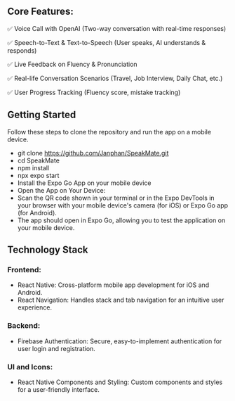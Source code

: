 ## Core Features:

✅ Voice Call with OpenAI (Two-way conversation with real-time responses)

✅ Speech-to-Text & Text-to-Speech (User speaks, AI understands & responds)

✅ Live Feedback on Fluency & Pronunciation

✅ Real-life Conversation Scenarios (Travel, Job Interview, Daily Chat, etc.)

✅ User Progress Tracking (Fluency score, mistake tracking)

## Getting Started

Follow these steps to clone the repository and run the app on a mobile device.

- git clone https://github.com/Janphan/SpeakMate.git
- cd SpeakMate
- npm install
- npx expo start
- Install the Expo Go App on your mobile device
- Open the App on Your Device:
- Scan the QR code shown in your terminal or in the Expo DevTools in your browser with your mobile device's camera (for iOS) or Expo Go app (for Android).
- The app should open in Expo Go, allowing you to test the application on your mobile device.

## Technology Stack
### Frontend:
- React Native: Cross-platform mobile app development for iOS and Android.
- React Navigation: Handles stack and tab navigation for an intuitive user experience.
### Backend:
- Firebase Authentication: Secure, easy-to-implement authentication for user login and registration.
### UI and Icons:
- React Native Components and Styling: Custom components and styles for a user-friendly interface.